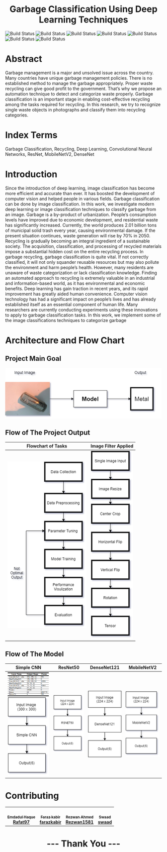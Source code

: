 <h1 align="center">Garbage Classification Using Deep Learning
Techniques</h1>



![Build Status](https://img.shields.io/github/issues/Rafat97/garbage-detection?style=for-the-badge)
![Build Status](https://img.shields.io/github/stars/Rafat97/garbage-detection?style=for-the-badge)
![Build Status](https://img.shields.io/github/forks/Rafat97/garbage-detection?style=for-the-badge)
![Build Status](https://img.shields.io/github/languages/count/Rafat97/garbage-detection?style=for-the-badge)
![Build Status](https://img.shields.io/github/languages/top/Rafat97/garbage-detection?style=for-the-badge)
![Build Status](https://img.shields.io/github/license/Rafat97/garbage-detection?style=for-the-badge)
![Build Status](https://img.shields.io/static/v1?label=project%20type&message=Deep%20Learning&style=for-the-badge)


# Abstract
Garbage management is a major and unsolved
issue across the country. Many countries have unique garbage
management policies. There is no established method to manage
the garbage appropriately. Proper waste recycling can give good
profit to the government. That’s why we propose an automation
technique to detect and categorize waste properly. Garbage
classification is an important stage in enabling cost-effective
recycling among the tasks required for recycling. In this research,
we try to recognize single waste objects in photographs and
classify them into recycling categories.

# Index Terms

Garbage Classification, Recycling, Deep Learning, Convolutional Neural Networks, ResNet, MobileNetV2,
DenseNet


# Introduction

Since the introduction of deep learning, image classification has become more efficient and accurate than ever. It
has boosted the development of computer vision and helped
people in various fields. Garbage classification can be done by
image classification. In this work, we investigate modern deep
learning or image classification techniques to classify garbage
from an image.
Garbage is a by-product of urbanization. People’s consumption levels have improved due to economic development, and
residential waste has significantly increased. Currently, the
world produces 2.01 billion tons of municipal solid trash
every year, causing environmental damage. If the present
situation continues, waste generation will rise by 70% in 2050. Recycling is gradually becoming an integral ingredient
of a sustainable society. The acquisition, classification, and
processing of recycled materials impose a substantial hidden
cost on the entire recycling process. In garbage recycling,
garbage classification is quite vital. If not correctly classified, it
will not only squander reusable resources but may also pollute
the environment and harm people’s health. However, many
residents are unaware of waste categorization or lack classification knowledge. Finding an automated approach to recycling
is extremely valuable in an industrial and information-based
world, as it has environmental and economic benefits.
Deep learning has gain traction in recent years, and its
rapid improvement has greatly aided human convenience.
Computer vision technology has had a significant impact on
people’s lives and has already established itself as an essential component of human life. Many researchers are currently
conducting experiments using these innovations to apply to garbage classification tasks.
In this work, we implement some of the image classifications techniques to categorize garbage


# Architecture and Flow Chart

## Project Main Goal

![Sample Input And Output](./ARC/arc-all.png)


## Flow of The Project Output
|Flowchart of Tasks    | Image Filter Applied      |
|:----------:|:-------------:|
| ![Sample Input And Output](./ARC/Flow_chart_1.png) |  ![Sample Input And Output](./ARC/flow_chart_2.png) |


## Flow of The Model
|Simple CNN  | ResNet50    |DenseNet121    | MobileNetV2    |
|:----------:|:-------------:|:-------------:|:-------------:|
| ![Sample Input And Output](./ARC/CNNLayer.png) <br /> ![Sample Input And Output](./ARC/SampleCNN.png)  |  ![Sample Input And Output](./ARC/RSNET50.png) | ![Input And Output](./ARC/DenseNet121.png) | ![Input And Output](./ARC/MobileNetV2.png) |




# Contributing
<table>
  <tr>
    <td align="center">
        <a href="https://github.com/Rafat97">
            <img src="https://avatars3.githubusercontent.com/u/21246862" width="100px;" alt=""/>
            <br /><sub><b>Emdadul Haque</b></sub>
            <br /><b>Rafat97</b>
        </a>
    </td>
    <td align="center">
        <a href="https://github.com/farazkabir">
            <img src="https://avatars0.githubusercontent.com/u/45370774" width="100px;" alt=""/>
            <br /><sub><b>Faraz kabir</b></sub>
            <br /><b>farazkabir</b>
        </a>
    </td>
    <td align="center">
        <a href="https://github.com/Rezwan1581">
            <img src="https://avatars3.githubusercontent.com/u/47502722" width="100px;" alt=""/>
            <br /><sub><b>Rezwan Ahmed</b></sub>
            <br /><b>Rezwan1581</b>
        </a>
    </td>
    <td align="center">
        <a href="https://github.com/Swaad">
            <img src="https://avatars.githubusercontent.com/u/47058115" width="100px;" alt=""/>
            <br /><sub><b>Swaad</b></sub>
            <br /><b>swaad</b>
        </a>
    </td>

  </tr>
</table>




<h1 align="center">--- Thank You ---</h1>